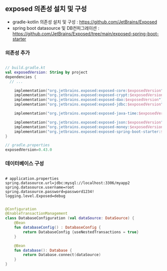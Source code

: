 ## exposed 의존성 설치 및 구성

- gradle-kotlin 의존성 설치 및 구성
  : https://github.com/JetBrains/Exposed
- spring boot datasource 및 DB컨피그레이션
  : https://github.com/JetBrains/Exposed/tree/main/exposed-spring-boot-starter

### 의존성 추가

```kotlin

// build.gradle.kt
val exposedVersion: String by project
dependencies {
  // ...

	implementation("org.jetbrains.exposed:exposed-core:$exposedVersion")
	implementation("org.jetbrains.exposed:exposed-crypt:$exposedVersion")
	implementation("org.jetbrains.exposed:exposed-dao:$exposedVersion")
	implementation("org.jetbrains.exposed:exposed-jdbc:$exposedVersion")

	implementation("org.jetbrains.exposed:exposed-java-time:$exposedVersion")

	implementation("org.jetbrains.exposed:exposed-json:$exposedVersion")
	implementation("org.jetbrains.exposed:exposed-money:$exposedVersion")
	implementation("org.jetbrains.exposed:exposed-spring-boot-starter:$exposedVersion")
}

// gradle.properties
exposedVersion=0.43.0

```

### 데이터베이스 구성

```properties

# application.properties
spring.datasource.url=jdbc:mysql://localhost:3306/myapp2
spring.datasource.username=root
spring.datasource.password=password1234!
logging.level.Exposed=debug

```

```kotlin

@Configuration
@EnableTransactionManagement
class DatabaseConfiguration (val dataSource: DataSource) {
    @Bean
    fun databaseConfig() : DatabaseConfig {
        return DatabaseConfig {useNestedTransactions = true}
    }

    @Bean
    fun database(): Database {
        return Database.connect(dataSource)
    }
}

```

